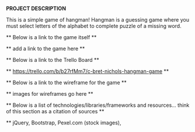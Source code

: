 **PROJECT DESCRIPTION**

This is a simple game of hangman! Hangman is a guessing game where you must select letters of the alphabet to complete puzzle of a missing word. 

** Below is a link to the game itself **

** add a link to the game here **

** Below is a link to the Trello Board **

** https://trello.com/b/b27rfMm7/c-bret-nichols-hangman-game  **

** Below is a link to the wireframe for the game **

** images for wireframes go here **

** Below is a list of technologies/libraries/frameworks and resources... think of this section as a citation of sources **

** jQuery, Bootstrap, Pexel.com (stock images), 
